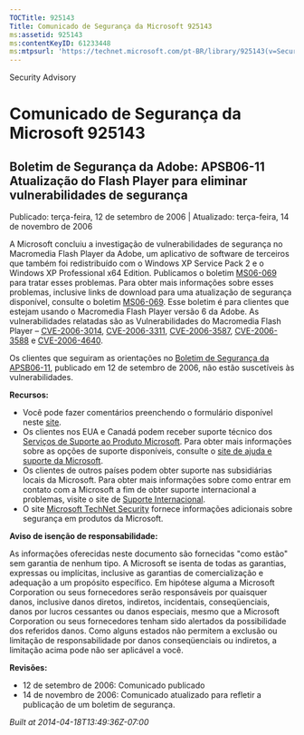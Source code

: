 ```yaml
---
TOCTitle: 925143
Title: Comunicado de Segurança da Microsoft 925143
ms:assetid: 925143
ms:contentKeyID: 61233448
ms:mtpsurl: 'https://technet.microsoft.com/pt-BR/library/925143(v=Security.10)'
---
```


Security Advisory

Comunicado de Segurança da Microsoft 925143
===========================================

Boletim de Segurança da Adobe: APSB06-11 Atualização do Flash Player para eliminar vulnerabilidades de segurança
----------------------------------------------------------------------------------------------------------------

Publicado: terça-feira, 12 de setembro de 2006 | Atualizado: terça-feira, 14 de novembro de 2006

A Microsoft concluiu a investigação de vulnerabilidades de segurança no Macromedia Flash Player da Adobe, um aplicativo de software de terceiros que também foi redistribuído com o Windows XP Service Pack 2 e o Windows XP Professional x64 Edition. Publicamos o boletim [MS06-069](http://go.microsoft.com/fwlink/?linkid=69564) para tratar esses problemas. Para obter mais informações sobre esses problemas, inclusive links de download para uma atualização de segurança disponível, consulte o boletim [MS06-069](http://go.microsoft.com/fwlink/?linkid=69564). Esse boletim é para clientes que estejam usando o Macromedia Flash Player versão 6 da Adobe. As vulnerabilidades relatadas são as Vulnerabilidades do Macromedia Flash Player – [CVE-2006-3014](http://www.cve.mitre.org/cgi-bin/cvename.cgi?name=cve-2006-3014), [CVE-2006-3311](http://www.cve.mitre.org/cgi-bin/cvename.cgi?name=cve-2006-3311), [CVE-2006-3587](http://www.cve.mitre.org/cgi-bin/cvename.cgi?name=cve-2006-3587), [CVE-2006-3588](http://www.cve.mitre.org/cgi-bin/cvename.cgi?name=cve-2006-3588) e [CVE-2006-4640](http://www.cve.mitre.org/cgi-bin/cvename.cgi?name=cve-2006-4640).

Os clientes que seguiram as orientações no [Boletim de Segurança da APSB06-11](http://www.adobe.com/go/apsb06-11/), publicado em 12 de setembro de 2006, não estão suscetíveis às vulnerabilidades.

**Recursos:**

-   Você pode fazer comentários preenchendo o formulário disponível neste [site](https://support.microsoft.com/common/survey.aspx?scid=sw;en;1257&amp;showpage=1&amp;ws=technet&amp;sd=tech).
-   Os clientes nos EUA e Canadá podem receber suporte técnico dos [Serviços de Suporte ao Produto Microsoft](http://go.microsoft.com/fwlink/?linkid=21131). Para obter mais informações sobre as opções de suporte disponíveis, consulte o [site de ajuda e suporte da Microsoft](http://support.microsoft.com/).
-   Os clientes de outros países podem obter suporte nas subsidiárias locais da Microsoft. Para obter mais informações sobre como entrar em contato com a Microsoft a fim de obter suporte internacional a problemas, visite o site de [Suporte Internacional](http://go.microsoft.com/fwlink/?linkid=21155).
-   O site [Microsoft TechNet Security](http://go.microsoft.com/fwlink/?linkid=21132) fornece informações adicionais sobre segurança em produtos da Microsoft.

**Aviso de isenção de responsabilidade:**

As informações oferecidas neste documento são fornecidas "como estão" sem garantia de nenhum tipo. A Microsoft se isenta de todas as garantias, expressas ou implícitas, inclusive as garantias de comercialização e adequação a um propósito específico. Em hipótese alguma a Microsoft Corporation ou seus fornecedores serão responsáveis por quaisquer danos, inclusive danos diretos, indiretos, incidentais, conseqüenciais, danos por lucros cessantes ou danos especiais, mesmo que a Microsoft Corporation ou seus fornecedores tenham sido alertados da possibilidade dos referidos danos. Como alguns estados não permitem a exclusão ou limitação de responsabilidade por danos conseqüenciais ou indiretos, a limitação acima pode não ser aplicável a você.

**Revisões:**

-   12 de setembro de 2006: Comunicado publicado
-   14 de novembro de 2006: Comunicado atualizado para refletir a publicação de um boletim de segurança.

*Built at 2014-04-18T13:49:36Z-07:00*
